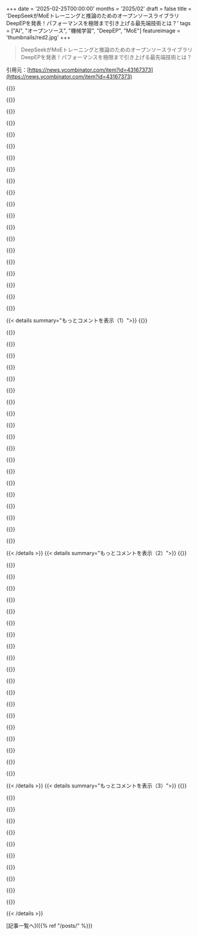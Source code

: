 +++
date = '2025-02-25T00:00:00'
months = '2025/02'
draft = false
title = 'DeepSeekがMoEトレーニングと推論のためのオープンソースライブラリDeepEPを発表！パフォーマンスを極限まで引き上げる最先端技術とは？'
tags = ["AI", "オープンソース", "機械学習", "DeepEP", "MoE"]
featureimage = 'thumbnails/red2.jpg'
+++

> DeepSeekがMoEトレーニングと推論のためのオープンソースライブラリDeepEPを発表！パフォーマンスを極限まで引き上げる最先端技術とは？

引用元：[https://news.ycombinator.com/item?id=43167373](https://news.ycombinator.com/item?id=43167373)

{{<matomeQuote body="性能を極限まで引き出すために、ドキュメント外のPTX命令 ld.global.nc.L1::no_allocate.L2::256B を発見して使ってるんだ。この命令は volatile GPU メモリへの非コヒーレントな読み取りが行われるから未定義の動作につながるけど、Hopper アーキテクチャでの正しさは確認済みで、性能もかなり上がるよ。" userName="mohsen1" createdAt="2025-02-25T06:20:59" color="#785bff">}}

{{<matomeQuote body="実際、NVIDIAが将来的にこのドキュメント外の命令の挙動を微妙に変えたりして、突然使えなくする可能性ってあるの？" userName="k_sze" createdAt="2025-02-25T07:11:48" color="">}}

{{<matomeQuote body="それはあり得るね。だから、それを無効にするスイッチも用意してあるんだ。>もし他のプラットフォームでカーネルが動かない場合は、setup.py に DISABLE_AGGRESSIVE_PTX_INSTRS=1 を追加すれば無効化できるか、問題を報告してくれ。" userName="ammo1662" createdAt="2025-02-25T07:18:11" color="">}}

{{<matomeQuote body="なんだか子供のお菓子屋さんにいるみたい。これらのトリックを正確に逆アセンブルするのは論文に基づくと時間がかかりすぎるから、今週のリリースが MoE を基盤の学術モデルとして使う復興の始まりになるといいな。" userName="pama" createdAt="2025-02-25T03:40:31" color="#ff5c5c">}}

{{<matomeQuote body="もっと具体的に言うと、SOTA モデルの実践と学術モデルの間に何が起きているのか全然わからない。今のところ、実践では全て MoE なんだけど、オープンモデルは DeepSeek V3 や Mixtral を除いて常に密なモデルばかりだし。" userName="antirez" createdAt="2025-02-25T08:07:29" color="">}}

{{<matomeQuote body="MoE は計算量が少なくメモリを多く使うから、小規模な研究所での設定が難しいんだ。" userName="woctordho" createdAt="2025-02-25T10:27:44" color="">}}

{{<matomeQuote body="gpt 4o は gpt-4 の小型版だから MoE じゃないと思ってたんだけど、それについては聞いたことないんだよね。" userName="kristianp" createdAt="2025-02-25T20:46:18" color="">}}

{{<matomeQuote body="この人たちを応援したくなるね、みんなのためにオープンソースの最前線を押し進めてくれてありがとう。" userName="ofou" createdAt="2025-02-25T03:02:15" color="#45d325">}}

{{<matomeQuote body="Open AI™（スペースあり）" userName="grg0" createdAt="2025-02-25T03:09:52" color="">}}

{{<matomeQuote body="OpenAIにはオープンさが全くないって笑える。その計画は最初からだったんだ。Ilya Sutskver のメールによると、OpenAIは常にすべての研究とコードを独占情報として保持するつもりだったんだ。オープンは利益を共有することを意味していた。つまり、彼らは基本的に無料プランのあるSaaSになってしまった。" userName="InkCanon" createdAt="2025-02-25T14:56:39" color="">}}

{{<matomeQuote body="Muskは、彼らが利益を求めているのは非営利団体のふりをしているからだと指摘したのが正しいと思う。彼が言うのも有り得るし、誰が嘘をついているのか分かるからだ。Muskは自分がOpenAIから外されたことに腹を立てているのが明らかで、AIモデルの安全な使用についての理想からではない。" userName="danans" createdAt="2025-02-25T15:37:49" color="#38d3d3">}}

{{<matomeQuote body="DeepSeekの方がChatGPTよりオープンなことはなんか皮肉だね。" userName="hackit2" createdAt="2025-02-25T03:47:03" color="">}}

{{<matomeQuote body="OpenAIはただ嘘をついているし、全くオープンじゃないし、人類に対してどうでもいいって感じだね。" userName="gostsamo" createdAt="2025-02-25T04:03:40" color="#ff5c5c">}}

{{<matomeQuote body="こういうシナリオが実現したら面白いね。OpenAIは利益を追求しつつ人類のために始まったけど、最終的には金を優先させてDeepSeekが登場する。DeepSeekが人類のためにオープンソースでやることで、OpenAIの評価が下がるっていう結末も面白いかも。" userName="WiSaGaN" createdAt="2025-02-25T09:04:59" color="#ff5733">}}

{{<matomeQuote body="正直言うと傍観者だけど、シナリオの最初の部分はすでに起こっているような気がする." userName="ghfhghg" createdAt="2025-02-25T10:35:53" color="">}}

{{<matomeQuote body="他の誰かが自分たちよりも世界を良くする世界には住みたくない。" userName="yieldcrv" createdAt="2025-02-25T12:22:06" color="">}}

{{<matomeQuote body="OpenAyyyy、絶対にそろそろオープンにするって言ってるよ。良いことのためとか言われるけど、ほんとにそうなのかな？" userName="chefandy" createdAt="2025-02-25T05:44:42" color="">}}

{{<matomeQuote body="彼らは素晴らしい無料ツールを提供してくれるけど、それが全てで、多分その裏には何かしらの意図があるんだろうね。" userName="amelius" createdAt="2025-02-25T09:43:05" color="">}}

{{<matomeQuote body="DeepSeekがChatGPTよりオープンと言うのは全然皮肉じゃないよ。OpenAIに騙されてただけだし、ナイーブだったってことだ。" userName="ur-whale" createdAt="2025-02-25T12:43:10" color="">}}

{{<matomeQuote body="みんなはOpenAIがダメでDeepSeekが救世主みたいに言ってるけど、OpenAIの論文やコードが数年前にAI革命を始めたことを忘れないで。DeepSeekが何をするか、同じくらいの時間待ってみようよ。" userName="azinman2" createdAt="2025-02-25T06:15:01" color="#ff5c5c">}}

{{< details summary="もっとコメントを表示（1）">}}
{{<matomeQuote body="革命を引き起こした論文はGoogleから出たんじゃないの？" userName="gertop" createdAt="2025-02-25T07:06:00" color="">}}

{{<matomeQuote body="確かに、あの論文は文字列の翻訳技術の向上についてだった。言語の改善が技術の基盤だったんだ。でも、誰かがパロットがZIPやJPEGを学んでハザードな記憶を返すことに気付いたんだよな。OpenAIがリリースした中で唯一役立つのはWhisperだったけど、もっとオープンにしてくれてもよかったな。" userName="larodi" createdAt="2025-02-25T07:40:17" color="#38d3d3">}}

{{<matomeQuote body="ヒントンだな。彼に聞いたらSchmidthuberだろうけど。" userName="jeffreygoesto" createdAt="2025-02-25T07:14:04" color="">}}

{{<matomeQuote body="これ読んでるならSam Altmanへ：OpenAIをオープンにしろ。さもないと、エコシステムに負けるぞ。" userName="echelon" createdAt="2025-02-25T04:13:20" color="">}}

{{<matomeQuote body="もう遅い。OpenAIからの革新はなくなったし、ドライバーだった人たちがAnthropicや他のところに移った。彼らは大きな資金を持っていて、先行していたのに、結局失ったんだ。" userName="ta988" createdAt="2025-02-25T06:32:09" color="#ff5733">}}

{{<matomeQuote body="＞これ読んでるならSam Altmanへ<br>彼が読んでたら困るわ。今の彼には思いっきり落ちることがふさわしい。" userName="ur-whale" createdAt="2025-02-25T12:45:53" color="">}}

{{<matomeQuote body="無理な話だな。Samは資本家階級の頂点で、純粋なビジネスマンだ。利益がなきゃ無償で提供する気はないし、人類のことなんて考えてない。彼は世界を変えるふりをしてるだけで、実際は大きなブレイクスルーがなければ会社は困難に直面することを知ってる。愚痴が多くて申し訳ないけど、この科学をグリフトに変えた彼へのリスペクトはあまりないな。" userName="alpb" createdAt="2025-02-25T06:32:39" color="#45d325">}}

{{<matomeQuote body="彼らの最新の音声認識モデルWhisperは、無料でオープンウェイトが配布されてるよ。" userName="anticensor" createdAt="2025-02-25T10:35:43" color="#785bff">}}

{{<matomeQuote body="戦略的に、彼らはエッジで動作させる必要があることを知っていて、ユーザーが遅延なくAPIにリクエストを送ることを望んでるみたいだ。それは確かに評価されるべきポイントだし、これが唯一の貢献じゃない。" userName="echelon" createdAt="2025-02-25T14:36:17" color="">}}

{{<matomeQuote body="彼らは、信頼できるコンピューティング専用のモデルとして、プロプライエタリな暗号化と高額なライセンスキーを使って配布することもできたんだよ。" userName="anticensor" createdAt="2025-02-25T20:08:28" color="">}}

{{<matomeQuote body="サムは新しい子供に忙しいみたいだね" userName="sciencesama" createdAt="2025-02-25T06:16:55" color="">}}

{{<matomeQuote body="これって本当にオープンソースじゃないよ。本当にオープンソースのモデルを探すなら、AI2のOLMo 2を見てみて。<br>全ての必要なものを共有してるし、データも含めてモデルを再現するための全てを教えてくれる。以下のリンクに書いてある通りだよ：>『完全なオープンサイエンスにはオープンな重みだけじゃなくて、私たちはすべてのOLMoのアップデートを共有することに興奮しています–重み、データ、コード、レシピ、中間チェックポイント、指示調整済みモデルを含めて、より広い言語モデルコミュニティと！』" userName="blackeyeblitzar" createdAt="2025-02-25T16:48:35" color="#38d3d3">}}

{{<matomeQuote body="ザッカーバーグは、メタがAIのオープンソース化を主張するのをやめるべきだね。重みだけを公開して、コードは公開していないのに、テレビ広告まで出してるんだから。ほんとにDeepSeekだけが真のOSS AIだよ。" userName="breadwinner" createdAt="2025-02-25T13:08:28" color="#785bff">}}

{{<matomeQuote body="技術的にはDeepSeekもOLMoやOpen Euroほどオープンではなくて、データを開示してないからね。" userName="lithiumii" createdAt="2025-02-25T13:50:52" color="">}}

{{<matomeQuote body="まだ道のりは3分の2だね。必要なのは：<br>1. プレトレーニング用のオープンデータセットと、それをラベル付けして維持するためのツール<br>2. オープンモデル、トレーニング、インフェレンスのコード。できればそのアプローチや結果を理解するための研究論文も<br>3. オープンなプレトレーニングされた基盤モデルの重み、ファインチューニングなど<br>オープンAI＝データ＋コード＋論文＋重みだよ。" userName="echelon" createdAt="2025-02-25T14:41:00" color="#785bff">}}

{{<matomeQuote body="データを開示するのは訴訟の招待だよ。だからオープンソースに熱心な人も躊躇してる。人々がモデルをトレーニングしてデータを生成するのも、そのためなんだ。元のデータセットを共有するのはほぼ不可能だし、違法なものや恥ずかしいものが含まれていないかを確認するのも大変だしね。" userName="buyucu" createdAt="2025-02-25T17:06:51" color="#ff5733">}}

{{<matomeQuote body="AIに任せるべき仕事だね。" userName="johnla" createdAt="2025-02-25T18:30:25" color="">}}

{{<matomeQuote body="その理由は理解できるし、将来的に『データを提供できないなら、これ以上の料金は取れない』っていう法律ができることを願ってる。要するに、LLMのプロデューサーは、商品として扱わざるを得ず、計算リソースと少しのオーバーヘッドだけで価格が決まるということだよ。" userName="sdesol" createdAt="2025-02-25T17:52:54" color="">}}

{{<matomeQuote body="理解できる理由だね。" userName="tway223" createdAt="2025-02-25T14:14:36" color="">}}

{{<matomeQuote body="それは著作権侵害の素材や様々な利用規約違反の素材だよ。私の理解では、Anna's ArchiveにあるものやOpenAIのChatGPTや他のLLMへのクエリからの『人工的』なトレーニングデータのことだね。" userName="chvid" createdAt="2025-02-25T19:18:01" color="">}}


{{< /details >}}
{{< details summary="もっとコメントを表示（2）">}}
{{<matomeQuote body="DeepSeekは本物のOSSじゃないって。オープンソースになるには、OSIがリストしてる本物のオープンソースライセンス使わなきゃダメだし、すべてのトレーニング前後のコードやチューニング関連、評価コード、安全性や検閲などに関するすべてを共有しなきゃいけない。そうしないと、重みを再現できないし、重みを共有するのはコンパイル済みのプログラムを共有するのと同じ。AI2のOLMo 2モデルが競争力のある本当のオープンソースモデルだと思うよ。最近はオープンソースのアプリもリリースして、デバイス上でのインフェレンスができるようになったし、Tülu 3ってモデルはDeepSeek V3を上回ってる。" userName="blackeyeblitzar" createdAt="2025-02-25T16:47:18" color="#ff5c5c">}}

{{<matomeQuote body="そうだね、トレーニングのソースコードを出すのは、コンパイラのソースコードを出すのと同じだよ。仮にGCCを修正して、そのソースコードと一緒にバイナリをリリースしても、それがオープンソースだって主張するのはおかしい。トレーニングデータのリリースはすごく難しいし、その権利やライセンスも複雑だから、リリースするメリットも不明だよ。" userName="startupsfail" createdAt="2025-02-25T17:01:59" color="#45d325">}}

{{<matomeQuote body="Metaは10年以上もPyTorchを改良してきたんだから、LLMをトレーニングするために必要なものは一通り揃ってるよ。Metaのインフラ特有のコードが必要なのか？" userName="duchenne" createdAt="2025-02-25T16:00:33" color="">}}

{{<matomeQuote body="PyTorchはカウントされる？" userName="prjkt" createdAt="2025-02-25T15:35:11" color="">}}

{{<matomeQuote body="PyTorchは「最初にマシなもの」を持ってたから、今は完全に支配的な市場シェアを持ってるけど、他の良い選択肢が出てこないのは困る。macOSでは代わりの人気ある選択肢もあるけど、例えば2025年にネイティブの高性能量子化サポートがないDLフレームワークに興奮するのは難しいよ。FSDPもちゃんとしたものじゃないし、使いやすさが最大の重点とは言うけど、こういう問題は大きな使い勝手の欠陥だと思う。市場シェアを奪う必要がないから、何年も改善が見られないだろうね。" userName="ein0p" createdAt="2025-02-25T23:06:35" color="">}}

{{<matomeQuote body="Metaはどんな風にモデルをトレーニングしてるのかな？バニラのPyTorchを使ってるのか、それとも閉じたツールやフレームワークを使ってるのか気になる。" userName="numba888" createdAt="2025-02-28T08:41:54" color="">}}

{{<matomeQuote body="オープンウェイト＝バイナリーブLOBってことだね。これはFREEWARE/SHAREWAREモデルに戻るみたい。オープンな重みについてはそういう言い方をしよう。" userName="echelon" createdAt="2025-02-25T14:38:53" color="">}}

{{<matomeQuote body="- 効率的で最適化されたオールトゥーオール通信<br>- ノード内およびノード間のNVLinkとRDMAのサポート<br>- トレーニングと推論のための高スループットカーネル<br>- 推論デコーディングのための低遅延カーネル<br>- ネイティブFP8ディスパッチサポート<br>- 計算と通信の重ね合わせのための柔軟なGPUリソース制御<br>X:<br>https://x.com/deepseek_ai/status/1894211757604049133" userName="helloericsf" createdAt="2025-02-25T02:27:52" color="">}}

{{<matomeQuote body="DeepSeekの取り組みの動機が間違っているかもしれない（アメリカのAIの先行優位性を縮小するための国家主導の試みみたいな）のは事実だけど、地球上の全員にとっての結果は素晴らしいよ。最悪のケースでも、DeepSeekには感謝しなきゃ。彼らはOpenAIが何年も世界に嘘をついてきたことを実際にやってるんだから。すごい。" userName="ur-whale" createdAt="2025-02-25T12:51:38" color="#785bff">}}

{{<matomeQuote body="＞DeepSeekの取り組みの動機が間違っているかもしれない（アメリカのAIの先行優位性を縮小するための国家主導の試みみたいな）<br>国際関係の分野では、正しいとか間違っているという概念はあまり当てはまらないよ。これをオープンソースにすることが、高性能なNvidia GPUの輸出禁止と同じくらい「間違っている」ことなのかは不明。DeepSeekのオープンソースは（おそらくCCPの同意のもとに）CCPと広範なオープンソースAIコミュニティにとって良いことで、彼らの立場が原則的なものだとは思わない方が良い。競争優位性を奪う方法を見つけるのは、すべての政府の重要な活動だしね。" userName="danans" createdAt="2025-02-25T15:45:24" color="#45d325">}}

{{<matomeQuote body="CCPは二ヶ月前よりはあまり非難されてないみたいだね。偽の民主主義と本物の独裁を比べるのって面白いよね。" userName="jimmydoe" createdAt="2025-02-25T18:44:07" color="">}}

{{<matomeQuote body="真の”Open AI™”企業からのオープンソースリリースの第2弾だ。MITライセンスのもとで、DeepSeekは1570億ドル以上の企業が”オープン”を名乗るよりもオープンだぜ。MetaのLlamaについてはほとんど話題になってなくて、みんなLlama 4が推論機能付きで出ることを期待してる。真ん中でゼロ競争に押し込められないことが目標だ。" userName="rvz" createdAt="2025-02-25T04:25:24" color="#45d325">}}

{{<matomeQuote body="https://www.llama.com/events/llamacon/signup/" userName="swyx" createdAt="2025-02-25T05:07:59" color="">}}

{{<matomeQuote body="アメリカがDeepSeekがH800しか使ってないか確認するためにシンガポールでGPUの領収書を追いかけてる間、他の国はこれらの最適化をH100で実行できるの？アメリカの制裁でH100が難しく取得できると信じ込むのはおかしいかな？合ってるの？" userName="yieldcrv" createdAt="2025-02-25T12:25:24" color="">}}

{{<matomeQuote body="今回期待されていたPTXは含まれてるの？" userName="deyiao" createdAt="2025-02-25T04:01:53" color="">}}

{{<matomeQuote body="うん、csrc/kernelsのディレクトリにあるよ。’asm’を検索すれば使われてるのが見つかる。" userName="find0x90" createdAt="2025-02-25T04:27:53" color="">}}

{{<matomeQuote body="＞みんなが期待してたPTX<br>これがそんなに重要な理由を教えてほしいな。" userName="swyx" createdAt="2025-02-25T05:07:23" color="">}}

{{<matomeQuote body="Parallel Thread Executionだよ。NvidiaのGPU用のオペコードみたいなもので、CPUの従来のオペコードよりも少し複雑なんだ。キャッシュのパラメータやメモリバリアを指定できるから、色々な組み合わせを試すことで新しい効果を見つけることができるよ。DeepSeekで使われてるld.global.nc.L1::no_allocate.L2::256Bなんかは大きな加速を提供しながらも信頼性があるんだ。ただ、全てのアーキテクチャで動くわけじゃないから無効化する方法も用意されてる。" userName="ta988" createdAt="2025-02-25T06:42:21" color="#45d325">}}

{{<matomeQuote body="SASSがどう訳されるか気になる。彼らはHopperのためのSASSアセンブラを持ってるのかな？" userName="rfoo" createdAt="2025-02-25T07:56:22" color="">}}

{{<matomeQuote body="ここではptxasを見てるんだ。ちなみに、私のマシンではLDG.E.NA.LTC256B.U8.CONSTANTが生成されるみたいだ。" userName="saagarjha" createdAt="2025-02-25T10:36:45" color="">}}


{{< /details >}}
{{< details summary="もっとコメントを表示（3）">}}
{{<matomeQuote body="CPUには似たような命令があるよね。" userName="saagarjha" createdAt="2025-02-25T10:08:09" color="">}}

{{<matomeQuote body="DeepSeekの注目度は、彼らのトレーニングと推論コストが異常に低いからで、PTXを使ったオプティマイゼーションが効いてるみたい。他の人たちもその使い方に興味津々だね。" userName="find0x90" createdAt="2025-02-25T05:49:48" color="#45d325">}}

{{<matomeQuote body="あの頃のアセンブリハックみたいで面白いけど、結局はコンパイラかGPUが進化すればこういうトリックもあまり意味がなくなるんだろうな、今のCPUみたいに。" userName="wbsun" createdAt="2025-02-27T05:03:31" color="">}}

{{<matomeQuote body="技術報告で話してたPTX命令がこれに繋がるのかな？" userName="Bimos" createdAt="2025-02-25T02:44:33" color="">}}

{{<matomeQuote body="極限のパフォーマンスを目指して、行動外・文書外のPTX命令を使ってるみたい。ただし、定義されてない動作になるから注意が必要だね。Hopperアーキテクチャでの正しさは確認済みとのこと。" userName="zardinality" createdAt="2025-02-25T04:32:22" color="#ff5c5c">}}

{{<matomeQuote body="非コヒーレントってキャッシュの一貫性を無視すること？それともL1ラッシュを防ぐためにL2だけを使うってこと？" userName="magicalhippo" createdAt="2025-02-25T06:25:04" color="">}}

{{<matomeQuote body="L2部分の理解は、256bのプリフェッチを求めてるみたいで、でも最大で4つの32ビット整数を使うから256バイトだけで十分なのか疑問。" userName="ta988" createdAt="2025-02-25T06:55:36" color="">}}

{{<matomeQuote body="そういうことだね。" userName="saagarjha" createdAt="2025-02-25T11:36:12" color="">}}

{{<matomeQuote body="これが役立つかもね：<br>https://x.com/main_horse/status/1894215779521794058/photo/1" userName="helloericsf" createdAt="2025-02-25T02:56:34" color="">}}

{{<matomeQuote body="春の雨が花を運んでくれるよ！" userName="kennyloginz" createdAt="2025-02-25T07:56:31" color="">}}

{{<matomeQuote body="今、超期待のPTXが追加されたみたい！もちろん、内容はよく分からないけど、もうスターとフォークボタンを押しちゃったし、これで自分も達人になったってことだよね？今、とてもパワフルな気分だよ…" userName="deyiao" createdAt="2025-02-25T05:41:58" color="">}}


{{< /details >}}


[記事一覧へ]({{% ref "/posts/" %}})

